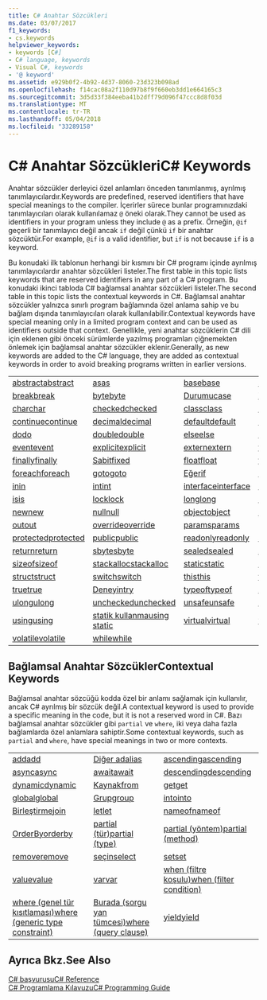 ```yaml
---
title: C# Anahtar Sözcükleri
ms.date: 03/07/2017
f1_keywords:
- cs.keywords
helpviewer_keywords:
- keywords [C#]
- C# language, keywords
- Visual C#, keywords
- '@ keyword'
ms.assetid: e929b0f2-4b92-4d37-8060-23d323b098ad
ms.openlocfilehash: f14cac08a2f110d97b8f9f660eb3dd1e664165c3
ms.sourcegitcommit: 3d5d33f384eeba41b2dff79d096f47ccc8d8f03d
ms.translationtype: MT
ms.contentlocale: tr-TR
ms.lasthandoff: 05/04/2018
ms.locfileid: "33289158"
---
```

# <a name="c-keywords"></a><span data-ttu-id="908fd-102">C# Anahtar Sözcükleri</span><span class="sxs-lookup"><span data-stu-id="908fd-102">C# Keywords</span></span>
<span data-ttu-id="908fd-103">Anahtar sözcükler derleyici özel anlamları önceden tanımlanmış, ayrılmış tanımlayıcılardır.</span><span class="sxs-lookup"><span data-stu-id="908fd-103">Keywords are predefined, reserved identifiers that have special meanings to the compiler.</span></span> <span data-ttu-id="908fd-104">İçerirler sürece bunlar programınızdaki tanımlayıcıları olarak kullanılamaz `@` öneki olarak.</span><span class="sxs-lookup"><span data-stu-id="908fd-104">They cannot be used as identifiers in your program unless they include `@` as a prefix.</span></span> <span data-ttu-id="908fd-105">Örneğin, `@if` geçerli bir tanımlayıcı değil ancak `if` değil çünkü `if` bir anahtar sözcüktür.</span><span class="sxs-lookup"><span data-stu-id="908fd-105">For example, `@if` is a valid identifier, but `if` is not because `if` is a keyword.</span></span>  
  
 <span data-ttu-id="908fd-106">Bu konudaki ilk tablonun herhangi bir kısmını bir C# programı içinde ayrılmış tanımlayıcılardır anahtar sözcükleri listeler.</span><span class="sxs-lookup"><span data-stu-id="908fd-106">The first table in this topic lists keywords that are reserved identifiers in any part of a C# program.</span></span> <span data-ttu-id="908fd-107">Bu konudaki ikinci tabloda C# bağlamsal anahtar sözcükleri listeler.</span><span class="sxs-lookup"><span data-stu-id="908fd-107">The second table in this topic lists the contextual keywords in C#.</span></span> <span data-ttu-id="908fd-108">Bağlamsal anahtar sözcükler yalnızca sınırlı program bağlamında özel anlama sahip ve bu bağlam dışında tanımlayıcıları olarak kullanılabilir.</span><span class="sxs-lookup"><span data-stu-id="908fd-108">Contextual keywords have special meaning only in a limited program context and can be used as identifiers outside that context.</span></span> <span data-ttu-id="908fd-109">Genellikle, yeni anahtar sözcüklerin C# dili için eklenen gibi önceki sürümlerde yazılmış programları çiğnemekten önlemek için bağlamsal anahtar sözcükler eklenir.</span><span class="sxs-lookup"><span data-stu-id="908fd-109">Generally, as new keywords are added to the C# language, they are added as contextual keywords in order to avoid breaking programs written in earlier versions.</span></span>  
  
|||||  
|---|---|---|---|  
|[<span data-ttu-id="908fd-110">abstract</span><span class="sxs-lookup"><span data-stu-id="908fd-110">abstract</span></span>](../../../csharp/language-reference/keywords/abstract.md)|[<span data-ttu-id="908fd-111">as</span><span class="sxs-lookup"><span data-stu-id="908fd-111">as</span></span>](../../../csharp/language-reference/keywords/as.md)|[<span data-ttu-id="908fd-112">base</span><span class="sxs-lookup"><span data-stu-id="908fd-112">base</span></span>](../../../csharp/language-reference/keywords/base.md)|[<span data-ttu-id="908fd-113">bool</span><span class="sxs-lookup"><span data-stu-id="908fd-113">bool</span></span>](../../../csharp/language-reference/keywords/bool.md)|  
|[<span data-ttu-id="908fd-114">break</span><span class="sxs-lookup"><span data-stu-id="908fd-114">break</span></span>](../../../csharp/language-reference/keywords/break.md)|[<span data-ttu-id="908fd-115">byte</span><span class="sxs-lookup"><span data-stu-id="908fd-115">byte</span></span>](../../../csharp/language-reference/keywords/byte.md)|[<span data-ttu-id="908fd-116">Durumu</span><span class="sxs-lookup"><span data-stu-id="908fd-116">case</span></span>](../../../csharp/language-reference/keywords/switch.md)|[<span data-ttu-id="908fd-117">Yakalama</span><span class="sxs-lookup"><span data-stu-id="908fd-117">catch</span></span>](../../../csharp/language-reference/keywords/try-catch.md)|  
|[<span data-ttu-id="908fd-118">char</span><span class="sxs-lookup"><span data-stu-id="908fd-118">char</span></span>](../../../csharp/language-reference/keywords/char.md)|[<span data-ttu-id="908fd-119">checked</span><span class="sxs-lookup"><span data-stu-id="908fd-119">checked</span></span>](../../../csharp/language-reference/keywords/checked.md)|[<span data-ttu-id="908fd-120">class</span><span class="sxs-lookup"><span data-stu-id="908fd-120">class</span></span>](../../../csharp/language-reference/keywords/class.md)|[<span data-ttu-id="908fd-121">const</span><span class="sxs-lookup"><span data-stu-id="908fd-121">const</span></span>](../../../csharp/language-reference/keywords/const.md)|  
|[<span data-ttu-id="908fd-122">continue</span><span class="sxs-lookup"><span data-stu-id="908fd-122">continue</span></span>](../../../csharp/language-reference/keywords/continue.md)|[<span data-ttu-id="908fd-123">decimal</span><span class="sxs-lookup"><span data-stu-id="908fd-123">decimal</span></span>](../../../csharp/language-reference/keywords/decimal.md)|[<span data-ttu-id="908fd-124">default</span><span class="sxs-lookup"><span data-stu-id="908fd-124">default</span></span>](../../../csharp/language-reference/keywords/default.md)|[<span data-ttu-id="908fd-125">delegate</span><span class="sxs-lookup"><span data-stu-id="908fd-125">delegate</span></span>](../../../csharp/language-reference/keywords/delegate.md)|  
|[<span data-ttu-id="908fd-126">do</span><span class="sxs-lookup"><span data-stu-id="908fd-126">do</span></span>](../../../csharp/language-reference/keywords/do.md)|[<span data-ttu-id="908fd-127">double</span><span class="sxs-lookup"><span data-stu-id="908fd-127">double</span></span>](../../../csharp/language-reference/keywords/double.md)|[<span data-ttu-id="908fd-128">else</span><span class="sxs-lookup"><span data-stu-id="908fd-128">else</span></span>](../../../csharp/language-reference/keywords/if-else.md)|[<span data-ttu-id="908fd-129">enum</span><span class="sxs-lookup"><span data-stu-id="908fd-129">enum</span></span>](../../../csharp/language-reference/keywords/enum.md)|  
|[<span data-ttu-id="908fd-130">event</span><span class="sxs-lookup"><span data-stu-id="908fd-130">event</span></span>](../../../csharp/language-reference/keywords/event.md)|[<span data-ttu-id="908fd-131">explicit</span><span class="sxs-lookup"><span data-stu-id="908fd-131">explicit</span></span>](../../../csharp/language-reference/keywords/explicit.md)|[<span data-ttu-id="908fd-132">extern</span><span class="sxs-lookup"><span data-stu-id="908fd-132">extern</span></span>](../../../csharp/language-reference/keywords/extern.md)|[<span data-ttu-id="908fd-133">false</span><span class="sxs-lookup"><span data-stu-id="908fd-133">false</span></span>](../../../csharp/language-reference/keywords/false.md)|  
|[<span data-ttu-id="908fd-134">finally</span><span class="sxs-lookup"><span data-stu-id="908fd-134">finally</span></span>](../../../csharp/language-reference/keywords/try-finally.md)|[<span data-ttu-id="908fd-135">Sabit</span><span class="sxs-lookup"><span data-stu-id="908fd-135">fixed</span></span>](../../../csharp/language-reference/keywords/fixed-statement.md)|[<span data-ttu-id="908fd-136">float</span><span class="sxs-lookup"><span data-stu-id="908fd-136">float</span></span>](../../../csharp/language-reference/keywords/float.md)|[<span data-ttu-id="908fd-137">for</span><span class="sxs-lookup"><span data-stu-id="908fd-137">for</span></span>](../../../csharp/language-reference/keywords/for.md)|  
|[<span data-ttu-id="908fd-138">foreach</span><span class="sxs-lookup"><span data-stu-id="908fd-138">foreach</span></span>](../../../csharp/language-reference/keywords/foreach-in.md)|[<span data-ttu-id="908fd-139">goto</span><span class="sxs-lookup"><span data-stu-id="908fd-139">goto</span></span>](../../../csharp/language-reference/keywords/goto.md)|[<span data-ttu-id="908fd-140">Eğer</span><span class="sxs-lookup"><span data-stu-id="908fd-140">if</span></span>](../../../csharp/language-reference/keywords/if-else.md)|[<span data-ttu-id="908fd-141">implicit</span><span class="sxs-lookup"><span data-stu-id="908fd-141">implicit</span></span>](../../../csharp/language-reference/keywords/implicit.md)|  
|[<span data-ttu-id="908fd-142">in</span><span class="sxs-lookup"><span data-stu-id="908fd-142">in</span></span>](../../../csharp/language-reference/keywords/in.md)|[<span data-ttu-id="908fd-143">int</span><span class="sxs-lookup"><span data-stu-id="908fd-143">int</span></span>](../../../csharp/language-reference/keywords/int.md)|[<span data-ttu-id="908fd-144">interface</span><span class="sxs-lookup"><span data-stu-id="908fd-144">interface</span></span>](../../../csharp/language-reference/keywords/interface.md)|[<span data-ttu-id="908fd-145">internal</span><span class="sxs-lookup"><span data-stu-id="908fd-145">internal</span></span>](../../../csharp/language-reference/keywords/internal.md)|
|[<span data-ttu-id="908fd-146">is</span><span class="sxs-lookup"><span data-stu-id="908fd-146">is</span></span>](../../../csharp/language-reference/keywords/is.md)|[<span data-ttu-id="908fd-147">lock</span><span class="sxs-lookup"><span data-stu-id="908fd-147">lock</span></span>](../../../csharp/language-reference/keywords/lock-statement.md)|[<span data-ttu-id="908fd-148">long</span><span class="sxs-lookup"><span data-stu-id="908fd-148">long</span></span>](../../../csharp/language-reference/keywords/long.md)|[<span data-ttu-id="908fd-149">namespace</span><span class="sxs-lookup"><span data-stu-id="908fd-149">namespace</span></span>](../../../csharp/language-reference/keywords/namespace.md)|
|[<span data-ttu-id="908fd-150">new</span><span class="sxs-lookup"><span data-stu-id="908fd-150">new</span></span>](../../../csharp/language-reference/keywords/new.md)|[<span data-ttu-id="908fd-151">null</span><span class="sxs-lookup"><span data-stu-id="908fd-151">null</span></span>](../../../csharp/language-reference/keywords/null.md)|[<span data-ttu-id="908fd-152">object</span><span class="sxs-lookup"><span data-stu-id="908fd-152">object</span></span>](../../../csharp/language-reference/keywords/object.md)|[<span data-ttu-id="908fd-153">operator</span><span class="sxs-lookup"><span data-stu-id="908fd-153">operator</span></span>](../../../csharp/language-reference/keywords/operator.md)|
|[<span data-ttu-id="908fd-154">out</span><span class="sxs-lookup"><span data-stu-id="908fd-154">out</span></span>](../../../csharp/language-reference/keywords/out.md)|[<span data-ttu-id="908fd-155">override</span><span class="sxs-lookup"><span data-stu-id="908fd-155">override</span></span>](../../../csharp/language-reference/keywords/override.md)|[<span data-ttu-id="908fd-156">params</span><span class="sxs-lookup"><span data-stu-id="908fd-156">params</span></span>](../../../csharp/language-reference/keywords/params.md)|[<span data-ttu-id="908fd-157">private</span><span class="sxs-lookup"><span data-stu-id="908fd-157">private</span></span>](../../../csharp/language-reference/keywords/private.md)|
|[<span data-ttu-id="908fd-158">protected</span><span class="sxs-lookup"><span data-stu-id="908fd-158">protected</span></span>](../../../csharp/language-reference/keywords/protected.md)|[<span data-ttu-id="908fd-159">public</span><span class="sxs-lookup"><span data-stu-id="908fd-159">public</span></span>](../../../csharp/language-reference/keywords/public.md)|[<span data-ttu-id="908fd-160">readonly</span><span class="sxs-lookup"><span data-stu-id="908fd-160">readonly</span></span>](../../../csharp/language-reference/keywords/readonly.md)|[<span data-ttu-id="908fd-161">ref</span><span class="sxs-lookup"><span data-stu-id="908fd-161">ref</span></span>](../../../csharp/language-reference/keywords/ref.md)|
|[<span data-ttu-id="908fd-162">return</span><span class="sxs-lookup"><span data-stu-id="908fd-162">return</span></span>](../../../csharp/language-reference/keywords/return.md)|[<span data-ttu-id="908fd-163">sbyte</span><span class="sxs-lookup"><span data-stu-id="908fd-163">sbyte</span></span>](../../../csharp/language-reference/keywords/sbyte.md)|[<span data-ttu-id="908fd-164">sealed</span><span class="sxs-lookup"><span data-stu-id="908fd-164">sealed</span></span>](../../../csharp/language-reference/keywords/sealed.md)|[<span data-ttu-id="908fd-165">short</span><span class="sxs-lookup"><span data-stu-id="908fd-165">short</span></span>](../../../csharp/language-reference/keywords/short.md)||
[<span data-ttu-id="908fd-166">sizeof</span><span class="sxs-lookup"><span data-stu-id="908fd-166">sizeof</span></span>](../../../csharp/language-reference/keywords/sizeof.md)|[<span data-ttu-id="908fd-167">stackalloc</span><span class="sxs-lookup"><span data-stu-id="908fd-167">stackalloc</span></span>](../../../csharp/language-reference/keywords/stackalloc.md)|[<span data-ttu-id="908fd-168">static</span><span class="sxs-lookup"><span data-stu-id="908fd-168">static</span></span>](../../../csharp/language-reference/keywords/static.md)|[<span data-ttu-id="908fd-169">string</span><span class="sxs-lookup"><span data-stu-id="908fd-169">string</span></span>](../../../csharp/language-reference/keywords/string.md)|
|[<span data-ttu-id="908fd-170">struct</span><span class="sxs-lookup"><span data-stu-id="908fd-170">struct</span></span>](../../../csharp/language-reference/keywords/struct.md)|[<span data-ttu-id="908fd-171">switch</span><span class="sxs-lookup"><span data-stu-id="908fd-171">switch</span></span>](../../../csharp/language-reference/keywords/switch.md)|[<span data-ttu-id="908fd-172">this</span><span class="sxs-lookup"><span data-stu-id="908fd-172">this</span></span>](../../../csharp/language-reference/keywords/this.md)|[<span data-ttu-id="908fd-173">throw</span><span class="sxs-lookup"><span data-stu-id="908fd-173">throw</span></span>](../../../csharp/language-reference/keywords/throw.md)|
|[<span data-ttu-id="908fd-174">true</span><span class="sxs-lookup"><span data-stu-id="908fd-174">true</span></span>](../../../csharp/language-reference/keywords/true.md)|[<span data-ttu-id="908fd-175">Deneyin</span><span class="sxs-lookup"><span data-stu-id="908fd-175">try</span></span>](../../../csharp/language-reference/keywords/try-catch.md)|[<span data-ttu-id="908fd-176">typeof</span><span class="sxs-lookup"><span data-stu-id="908fd-176">typeof</span></span>](../../../csharp/language-reference/keywords/typeof.md)|[<span data-ttu-id="908fd-177">uint</span><span class="sxs-lookup"><span data-stu-id="908fd-177">uint</span></span>](../../../csharp/language-reference/keywords/uint.md)|
|[<span data-ttu-id="908fd-178">ulong</span><span class="sxs-lookup"><span data-stu-id="908fd-178">ulong</span></span>](../../../csharp/language-reference/keywords/ulong.md)|[<span data-ttu-id="908fd-179">unchecked</span><span class="sxs-lookup"><span data-stu-id="908fd-179">unchecked</span></span>](../../../csharp/language-reference/keywords/unchecked.md)|[<span data-ttu-id="908fd-180">unsafe</span><span class="sxs-lookup"><span data-stu-id="908fd-180">unsafe</span></span>](../../../csharp/language-reference/keywords/unsafe.md)|[<span data-ttu-id="908fd-181">ushort</span><span class="sxs-lookup"><span data-stu-id="908fd-181">ushort</span></span>](../../../csharp/language-reference/keywords/ushort.md)|
|[<span data-ttu-id="908fd-182">using</span><span class="sxs-lookup"><span data-stu-id="908fd-182">using</span></span>](../../../csharp/language-reference/keywords/using.md)|[<span data-ttu-id="908fd-183">statik kullanma</span><span class="sxs-lookup"><span data-stu-id="908fd-183">using static</span></span>](using-static.md)|[<span data-ttu-id="908fd-184">virtual</span><span class="sxs-lookup"><span data-stu-id="908fd-184">virtual</span></span>](../../../csharp/language-reference/keywords/virtual.md)|[<span data-ttu-id="908fd-185">void</span><span class="sxs-lookup"><span data-stu-id="908fd-185">void</span></span>](../../../csharp/language-reference/keywords/void.md)|
|[<span data-ttu-id="908fd-186">volatile</span><span class="sxs-lookup"><span data-stu-id="908fd-186">volatile</span></span>](../../../csharp/language-reference/keywords/volatile.md)|[<span data-ttu-id="908fd-187">while</span><span class="sxs-lookup"><span data-stu-id="908fd-187">while</span></span>](../../../csharp/language-reference/keywords/while.md)|

## <a name="contextual-keywords"></a><span data-ttu-id="908fd-188">Bağlamsal Anahtar Sözcükler</span><span class="sxs-lookup"><span data-stu-id="908fd-188">Contextual Keywords</span></span>  
 <span data-ttu-id="908fd-189">Bağlamsal anahtar sözcüğü kodda özel bir anlamı sağlamak için kullanılır, ancak C# ayrılmış bir sözcük değil.</span><span class="sxs-lookup"><span data-stu-id="908fd-189">A contextual keyword is used to provide a specific meaning in the code, but it is not a reserved word in C#.</span></span> <span data-ttu-id="908fd-190">Bazı bağlamsal anahtar sözcükler gibi `partial` ve `where`, iki veya daha fazla bağlamlarda özel anlamlara sahiptir.</span><span class="sxs-lookup"><span data-stu-id="908fd-190">Some contextual keywords, such as `partial` and `where`, have special meanings in two or more contexts.</span></span>  
  
||||  
|---|---|---|  
|[<span data-ttu-id="908fd-191">add</span><span class="sxs-lookup"><span data-stu-id="908fd-191">add</span></span>](../../../csharp/language-reference/keywords/add.md)|[<span data-ttu-id="908fd-192">Diğer ad</span><span class="sxs-lookup"><span data-stu-id="908fd-192">alias</span></span>](../../../csharp/language-reference/keywords/extern-alias.md)|[<span data-ttu-id="908fd-193">ascending</span><span class="sxs-lookup"><span data-stu-id="908fd-193">ascending</span></span>](../../../csharp/language-reference/keywords/ascending.md)|  
|[<span data-ttu-id="908fd-194">async</span><span class="sxs-lookup"><span data-stu-id="908fd-194">async</span></span>](../../../csharp/language-reference/keywords/async.md)|[<span data-ttu-id="908fd-195">await</span><span class="sxs-lookup"><span data-stu-id="908fd-195">await</span></span>](../../../csharp/language-reference/keywords/await.md)|[<span data-ttu-id="908fd-196">descending</span><span class="sxs-lookup"><span data-stu-id="908fd-196">descending</span></span>](../../../csharp/language-reference/keywords/descending.md)|  
|[<span data-ttu-id="908fd-197">dynamic</span><span class="sxs-lookup"><span data-stu-id="908fd-197">dynamic</span></span>](../../../csharp/language-reference/keywords/dynamic.md)|[<span data-ttu-id="908fd-198">Kaynak</span><span class="sxs-lookup"><span data-stu-id="908fd-198">from</span></span>](../../../csharp/language-reference/keywords/from-clause.md)|[<span data-ttu-id="908fd-199">get</span><span class="sxs-lookup"><span data-stu-id="908fd-199">get</span></span>](../../../csharp/language-reference/keywords/get.md)|  
|[<span data-ttu-id="908fd-200">global</span><span class="sxs-lookup"><span data-stu-id="908fd-200">global</span></span>](../../../csharp/language-reference/keywords/global.md)|[<span data-ttu-id="908fd-201">Grup</span><span class="sxs-lookup"><span data-stu-id="908fd-201">group</span></span>](../../../csharp/language-reference/keywords/group-clause.md)|[<span data-ttu-id="908fd-202">into</span><span class="sxs-lookup"><span data-stu-id="908fd-202">into</span></span>](../../../csharp/language-reference/keywords/into.md)|  
|[<span data-ttu-id="908fd-203">Birleştirme</span><span class="sxs-lookup"><span data-stu-id="908fd-203">join</span></span>](../../../csharp/language-reference/keywords/join-clause.md)|[<span data-ttu-id="908fd-204">let</span><span class="sxs-lookup"><span data-stu-id="908fd-204">let</span></span>](../../../csharp/language-reference/keywords/let-clause.md)|[<span data-ttu-id="908fd-205">nameof</span><span class="sxs-lookup"><span data-stu-id="908fd-205">nameof</span></span>](nameof.md)|   
|[<span data-ttu-id="908fd-206">OrderBy</span><span class="sxs-lookup"><span data-stu-id="908fd-206">orderby</span></span>](../../../csharp/language-reference/keywords/orderby-clause.md)|[<span data-ttu-id="908fd-207">partial (tür)</span><span class="sxs-lookup"><span data-stu-id="908fd-207">partial (type)</span></span>](../../../csharp/language-reference/keywords/partial-type.md)|[<span data-ttu-id="908fd-208">partial (yöntem)</span><span class="sxs-lookup"><span data-stu-id="908fd-208">partial (method)</span></span>](../../../csharp/language-reference/keywords/partial-method.md)|   
|[<span data-ttu-id="908fd-209">remove</span><span class="sxs-lookup"><span data-stu-id="908fd-209">remove</span></span>](../../../csharp/language-reference/keywords/remove.md)|[<span data-ttu-id="908fd-210">seçin</span><span class="sxs-lookup"><span data-stu-id="908fd-210">select</span></span>](../../../csharp/language-reference/keywords/select-clause.md)|[<span data-ttu-id="908fd-211">set</span><span class="sxs-lookup"><span data-stu-id="908fd-211">set</span></span>](../../../csharp/language-reference/keywords/set.md)|   
|[<span data-ttu-id="908fd-212">value</span><span class="sxs-lookup"><span data-stu-id="908fd-212">value</span></span>](../../../csharp/language-reference/keywords/value.md)|[<span data-ttu-id="908fd-213">var</span><span class="sxs-lookup"><span data-stu-id="908fd-213">var</span></span>](../../../csharp/language-reference/keywords/var.md)|[<span data-ttu-id="908fd-214">when (filtre koşulu)</span><span class="sxs-lookup"><span data-stu-id="908fd-214">when (filter condition)</span></span>](when.md)|   
|[<span data-ttu-id="908fd-215">where (genel tür kısıtlaması)</span><span class="sxs-lookup"><span data-stu-id="908fd-215">where (generic type constraint)</span></span>](../../../csharp/language-reference/keywords/where-generic-type-constraint.md)|[<span data-ttu-id="908fd-216">Burada (sorgu yan tümcesi)</span><span class="sxs-lookup"><span data-stu-id="908fd-216">where (query clause)</span></span>](../../../csharp/language-reference/keywords/where-clause.md)|[<span data-ttu-id="908fd-217">yield</span><span class="sxs-lookup"><span data-stu-id="908fd-217">yield</span></span>](../../../csharp/language-reference/keywords/yield.md)|  
  
## <a name="see-also"></a><span data-ttu-id="908fd-218">Ayrıca Bkz.</span><span class="sxs-lookup"><span data-stu-id="908fd-218">See Also</span></span>  
 [<span data-ttu-id="908fd-219">C# başvurusu</span><span class="sxs-lookup"><span data-stu-id="908fd-219">C# Reference</span></span>](../../../csharp/language-reference/index.md)  
 [<span data-ttu-id="908fd-220">C# Programlama Kılavuzu</span><span class="sxs-lookup"><span data-stu-id="908fd-220">C# Programming Guide</span></span>](../../../csharp/programming-guide/index.md)
